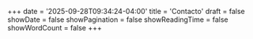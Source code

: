 +++
date = '2025-09-28T09:34:24-04:00'
title = 'Contacto'
draft = false
showDate = false
showPagination = false
showReadingTime = false
showWordCount = false
+++
